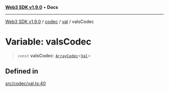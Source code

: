 [**Web3 SDK v1.9.0**](../../../../../README.md) • **Docs**

***

[Web3 SDK v1.9.0](../../../../../globals.md) / [codec](../../../README.md) / [val](../README.md) / valsCodec

# Variable: valsCodec

> `const` **valsCodec**: [`ArrayCodec`](../../../classes/ArrayCodec.md)\<[`Val`](../type-aliases/Val.md)\>

## Defined in

[src/codec/val.ts:40](https://github.com/Mystic-Nayy/alephium-web3/blob/c1afd789a197ce5fe21f08c2965942090157c33d/packages/web3/src/codec/val.ts#L40)
